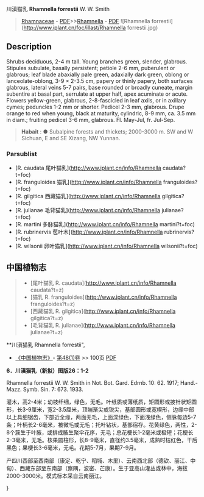 川滇猫乳 **Rhamnella forrestii** W. W. Smith

> [Rhamnaceae](http://www.iplant.cn/info/Rhamnaceae?t=foc) - [PDF](http://www.iplant.cn/foc/pdf/Rhamnaceae.pdf)>>[Rhamnella](http://www.iplant.cn/info/Rhamnella?t=foc) - [PDF](http://www.iplant.cn/foc/pdf/Rhamnella.pdf)
![Rhamnella forrestii](http://www.iplant.cn/foc/illast/Rhamnella forrestii.jpg)

## Description

Shrubs deciduous, 2-4 m tall. Young branches green, slender, glabrous. Stipules subulate, basally persistent; petiole 2-6 mm, puberulent or glabrous; leaf blade abaxially pale green, adaxially dark green, oblong or lanceolate-oblong, 3-9 × 2-3.5 cm, papery or thinly papery, both surfaces glabrous, lateral veins 5-7 pairs, base rounded or broadly cuneate, margin subentire at basal part, serrulate at upper half, apex acuminate or acute. Flowers yellow-green, glabrous, 2-8-fascicled in leaf axils, or in axillary cymes; peduncles 1-2 mm or shorter. Pedicel 2-3 mm, glabrous. Drupe orange to red when young, black at maturity, cylindric, 8-9 mm, ca. 3.5 mm in diam.; fruiting pedicel 3-6 mm, glabrous. Fl. May-Jul, fr. Jul-Sep.

> **Habait** : 
>●  Subalpine forests and thickets; 2000-3000 m. SW and W Sichuan, E and SE Xizang, NW Yunnan.


### Parsublist

* [R.  caudata  尾叶猫乳](http://www.iplant.cn/info/Rhamnella caudata?t=foc)
* [R.  franguloides  猫乳](http://www.iplant.cn/info/Rhamnella franguloides?t=foc)
* [R.  gilgitica  西藏猫乳](http://www.iplant.cn/info/Rhamnella gilgitica?t=foc)
* [R.  julianae  毛背猫乳](http://www.iplant.cn/info/Rhamnella julianae?t=foc)
* [R.  martini  多脉猫乳](http://www.iplant.cn/info/Rhamnella martini?t=foc)
* [R.  rubrinervis  苞叶木](http://www.iplant.cn/info/Rhamnella rubrinervis?t=foc)
* [R.  wilsonii  卵叶猫乳](http://www.iplant.cn/info/Rhamnella wilsonii?t=foc)

## 中国植物志

> * [尾叶猫乳  R.  caudata](http://www.iplant.cn/info/Rhamnella caudata?t=z)
> * [猫乳  R.  franguloides](http://www.iplant.cn/info/Rhamnella franguloides?t=z)
> * [西藏猫乳  R.  gilgitica](http://www.iplant.cn/info/Rhamnella gilgitica?t=z)
> * [毛背猫乳  R.  julianae](http://www.iplant.cn/info/Rhamnella julianae?t=z)

**川滇猫乳 Rhamnella forrestii",


* [《中国植物志》](http://www.iplant.cn/frps)- [第48(1)卷](http://www.iplant.cn/frps/vol/48(1)) >> 100页 [PDF](http://www.iplant.cn/frps/pdf/48(1)/100a.PDF)

**6．川滇猫乳（新拟）图版26：1-2**

Rhamnella forrestii W. W. Smith in Not. Bot. Gard. Edrnb. 10: 62. 1917; Hand.-Mazz. Symb. Sin. 7: 673. 1933.

灌木，高2-4米；幼枝纤细，绿色，无毛。叶纸质或薄纸质，矩圆形或披针状矩圆形，长3-9厘米，宽2-3.5厘米，顶端渐尖或锐尖，基部圆形或宽楔形，边缘中部以上具细锯齿，下部近全缘，两面无毛，上面深绿色，下面浅绿色，侧脉每边5-7条；叶柄长2-6毫米，被微毛或无毛；托叶钻状，基部宿存。花黄绿色，两性，2-8个簇生于叶腋，或排成腋生聚伞花序，无毛；总花梗长1-2毫米或极短；花梗长2-3毫米，无毛。核果圆柱形，长8-9毫米，直径约3.5毫米，成熟时桔红色，干后黑色；果梗长3-6毫米，无毛。花期5-7月，果期7-9月。

产四川西部至西南部（康定、乾宁、稻城、木里）、云南西北部（德钦、丽江、中甸）、西藏东部至东南部（察隅，波密、芒康）。生于亚高山灌丛或林中，海拔2000-3000米。模式标本采自云南丽江。


}